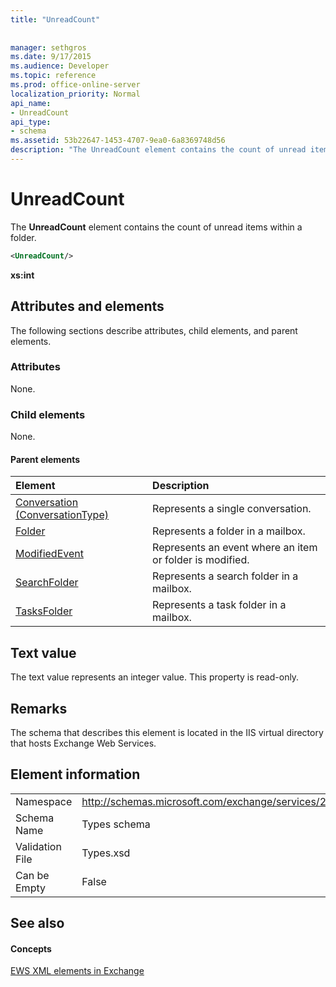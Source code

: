 ```yaml
---
title: "UnreadCount"
 
 
manager: sethgros
ms.date: 9/17/2015
ms.audience: Developer
ms.topic: reference
ms.prod: office-online-server
localization_priority: Normal
api_name:
- UnreadCount
api_type:
- schema
ms.assetid: 53b22647-1453-4707-9ea0-6a8369748d56
description: "The UnreadCount element contains the count of unread items within a folder."
---
```


# UnreadCount

The **UnreadCount** element contains the count of unread items within a folder. 
  
```XML
<UnreadCount/>
```

 **xs:int**
## Attributes and elements

The following sections describe attributes, child elements, and parent elements.
  
### Attributes

None.
  
### Child elements

None.
  
#### Parent elements

|**Element**|**Description**|
|:-----|:-----|
|[Conversation (ConversationType)](conversation-conversationtype.md) <br/> |Represents a single conversation.  <br/> |
|[Folder](folder.md) <br/> |Represents a folder in a mailbox.  <br/> |
|[ModifiedEvent](modifiedevent.md) <br/> |Represents an event where an item or folder is modified.  <br/> |
|[SearchFolder](searchfolder.md) <br/> |Represents a search folder in a mailbox.  <br/> |
|[TasksFolder](tasksfolder.md) <br/> |Represents a task folder in a mailbox.  <br/> |
   
## Text value

The text value represents an integer value. This property is read-only.
  
## Remarks

The schema that describes this element is located in the IIS virtual directory that hosts Exchange Web Services.
  
## Element information

|||
|:-----|:-----|
|Namespace  <br/> |http://schemas.microsoft.com/exchange/services/2006/types  <br/> |
|Schema Name  <br/> |Types schema  <br/> |
|Validation File  <br/> |Types.xsd  <br/> |
|Can be Empty  <br/> |False  <br/> |
   
## See also

#### Concepts

[EWS XML elements in Exchange](ews-xml-elements-in-exchange.md)

